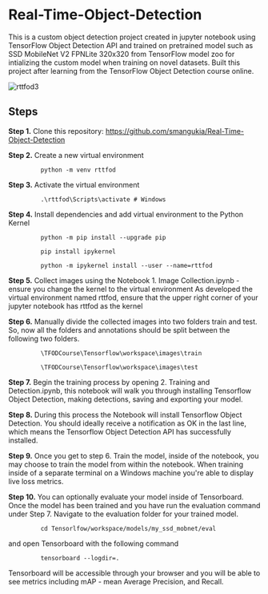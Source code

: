# Real-Time-Object-Detection
This is a custom object detection project created in jupyter notebook using TensorFlow Object Detection API and trained on pretrained model such as SSD MobileNet V2 FPNLite 320x320 from TensorFlow model zoo for intializing the custom model when training on novel datasets.
Built this project after learning from the TensorFlow Object Detection course online.

![rttfod3](https://user-images.githubusercontent.com/44052764/175282003-61fa42a8-9d99-41a5-b7d3-80cfe15f3c33.png)
## Steps  

**Step 1.** Clone this repository: https://github.com/smangukia/Real-Time-Object-Detection  

**Step 2.** Create a new virtual environment

             python -m venv rttfod  
            
**Step 3.** Activate the virtual environment

             .\rttfod\Scripts\activate # Windows  
            
**Step 4.** Install dependencies and add virtual environment to the Python Kernel

             python -m pip install --upgrade pip
            
             pip install ipykernel
             
             python -m ipykernel install --user --name=rttfod  
             
**Step 5.** Collect images using the Notebook 1. Image Collection.ipynb - ensure you change the kernel to the virtual environment
            As developed the virtual environment named rttfod, ensure that the upper right corner of your jupyter notebook has rttfod as the kernel  
            
**Step 6.** Manually divide the collected images into two folders train and test. So, now all the folders and annotations should be split between the following two folders.

             \TFODCourse\Tensorflow\workspace\images\train
            
             \TFODCourse\Tensorflow\workspace\images\test  
            
**Step 7.** Begin the training process by opening 2. Training and Detection.ipynb, this notebook will walk you through installing Tensorflow Object Detection, making detections, saving and exporting your model.  

**Step 8.** During this process the Notebook will install Tensorflow Object Detection. You should ideally receive a notification as OK in the last line, which means the Tensorflow Object Detection API has successfully installed.  

**Step 9.** Once you get to step 6. Train the model, inside of the notebook, you may choose to train the model from within the notebook. When training inside of a separate terminal on a Windows machine you're able to display live loss metrics.

**Step 10.** You can optionally evaluate your model inside of Tensorboard. Once the model has been trained and you have run the evaluation command under Step 7. Navigate to the evaluation folder for your trained model.  

             cd Tensorlfow/workspace/models/my_ssd_mobnet/eval  
            
and open Tensorboard with the following command

             tensorboard --logdir=.  
            
Tensorboard will be accessible through your browser and you will be able to see metrics including mAP - mean Average Precision, and Recall.           

